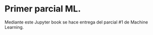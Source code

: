 # Primer parcial ML.

Mediante este Jupyter book se hace entrega del parcial #1 de Machine Learning.

```{tableofcontents}
```
